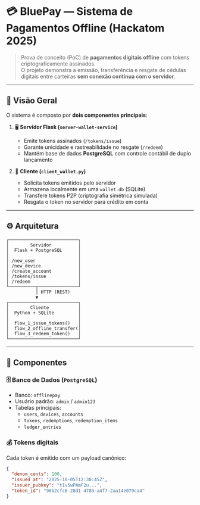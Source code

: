 # 💳 BluePay — Sistema de Pagamentos Offline (Hackatom 2025)

> Prova de conceito (PoC) de **pagamentos digitais offline** com tokens criptograficamente assinados.  
> O projeto demonstra a emissão, transferência e resgate de cédulas digitais entre carteiras **sem conexão contínua com o servidor**.

---

## 📘 Visão Geral

O sistema é composto por **dois componentes principais**:

1. 🖥️ **Servidor Flask (`server-wallet-service`)**
   - Emite tokens assinados (`/tokens/issue`)
   - Garante unicidade e rastreabilidade no resgate (`/redeem`)
   - Mantém base de dados **PostgreSQL** com controle contábil de duplo lançamento

2. 💼 **Cliente (`client_wallet.py`)**
   - Solicita tokens emitidos pelo servidor
   - Armazena localmente em uma `wallet.db` (SQLite)
   - Transfere tokens P2P (criptografia simétrica simulada)
   - Resgata o token no servidor para crédito em conta

---

## ⚙️ Arquitetura
    ┌──────────────────────────┐
    │        Servidor          │
    │  Flask + PostgreSQL      │
    │                          │
    │ /new_user                │
    │ /new_device              │
    │ /create_account          │
    │ /tokens/issue            │
    │ /redeem                  │
    └──────────┬───────────────┘
               │ HTTP (REST)
               ▼
    ┌──────────────────────────┐
    │        Cliente           │
    │  Python + SQLite         │
    │                          │
    │  flow_1_issue_tokens()   │
    │  flow_2_offline_transfer(│
    │  flow_3_redeem_token()   │
    └──────────────────────────┘


---

## 🧩 Componentes

### 🗄️ Banco de Dados (`PostgreSQL`)

- Banco: `offlinepay`
- Usuário padrão: `admin` / `admin123`
- Tabelas principais:
  - `users`, `devices`, `accounts`
  - `tokens`, `redemptions`, `redemption_items`
  - `ledger_entries`

### 💰 Tokens digitais

Cada token é emitido com um payload canônico:

```json
{
  "denom_cents": 100,
  "issued_at": "2025-10-05T12:30:45Z",
  "issuer_pubkey": "tIv5wPAmF2u...",
  "token_id": "90b2cfc6-28d1-4789-a4f7-2aa14e079ca4"
}



